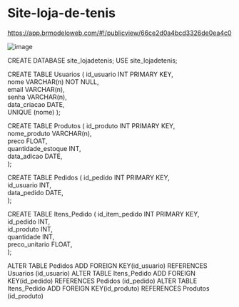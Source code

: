 # Site-loja-de-tenis

https://app.brmodeloweb.com/#!/publicview/66ce2d0a4bcd3326de0ea4c0

![image](https://github.com/user-attachments/assets/56acafad-43f3-435c-9fcd-986af783b980)

CREATE DATABASE site_lojadetenis;
USE site_lojadetenis;

CREATE TABLE Usuarios 
( 
 id_usuario INT PRIMARY KEY,  
 nome VARCHAR(n) NOT NULL,  
 email VARCHAR(n),  
 senha VARCHAR(n),  
 data_criacao DATE,  
 UNIQUE (nome)
); 

CREATE TABLE Produtos 
( 
 id_produto INT PRIMARY KEY,  
 nome_produto VARCHAR(n),  
 preco FLOAT,  
 quantidade_estoque INT,  
 data_adicao DATE,  
); 

CREATE TABLE Pedidos 
( 
 id_pedido INT PRIMARY KEY,  
 id_usuario INT,  
 data_pedido DATE,  
); 

CREATE TABLE Itens_Pedido 
( 
 id_item_pedido INT PRIMARY KEY,  
 id_pedido INT,  
 id_produto INT,  
 quantidade INT,  
 preco_unitario FLOAT,  
); 

ALTER TABLE Pedidos ADD FOREIGN KEY(id_usuario) REFERENCES Usuarios (id_usuario)
ALTER TABLE Itens_Pedido ADD FOREIGN KEY(id_pedido) REFERENCES Pedidos (id_pedido)
ALTER TABLE Itens_Pedido ADD FOREIGN KEY(id_produto) REFERENCES Produtos (id_produto)


